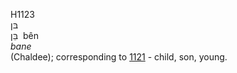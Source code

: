 <body>
  <p>H1123<br>  בּן  <br> בֵּן  ‎  bên  <br><i>bane </i><br>(Chaldee); corresponding to <a href="h1121.htm">1121</a>  - child, son, young.<br></p>
 </body>